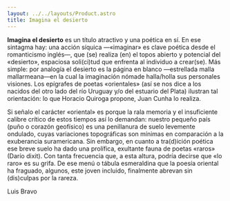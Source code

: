 ```yaml
---
layout: ../../layouts/Product.astro
title: Imagina el desierto
---
```


**Imagina el desierto** es un título atractivo y una poética en sí. En ese sintagma hay: una acción síquica —«imaginar» es clave poética desde el romanticismo inglés—, que (se) realiza (en) el topos abierto y potencial del «desierto», espaciosa soli(ci)tud que enfrenta al individuo a crear(se). Más simple: por analogía el desierto es la página en blanco —estrellada malla mallarmeana—en la cual la imaginación nómade halla/holla sus personales visiones. Los epígrafes de poetas «orientales» (así se nos dice a los nacidos del otro lado del río Uruguay y/o del estuario del Plata) ilustran tal orientación: lo que Horacio Quiroga propone, Juan Cunha lo realiza.

Si señalo el carácter «oriental» es porque la rala memoria y el insuficiente calibre crítico de estos tiempos así lo demandan: nuestro pequeño país (puño o corazón geofísico) es una penillanura de suelo levemente ondulado, cuyas variaciones topográficas son mínimas en comparación a la exuberancia suramericana. Sin embargo, en cuanto a tra(d)ición poética ese breve suelo ha dado una prolífica, exultante fauna de poetas «raros» (Darío dixit). Con tanta frecuencia que, a esta altura, podría decirse que «lo raro» es su grifa. De ese menú o tábula esmeraldina que la poesía oriental ha fraguado, algunos, este joven incluido, finalmente abrevan sin (dis)culpas por la rareza.

Luis Bravo
